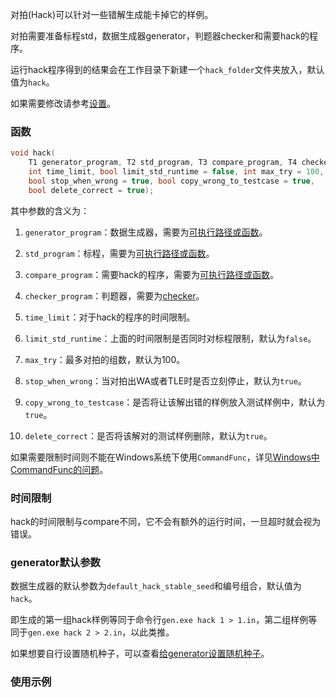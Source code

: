 对拍(Hack)可以针对一些错解生成能卡掉它的样例。

对拍需要准备标程std，数据生成器generator，判题器checker和需要hack的程序。

运行hack程序得到的结果会在工作目录下新建一个`hack_folder`文件夹放入，默认值为`hack`。

如果需要修改请参考[设置](../setting/setting.md)。

### 函数

```cpp
void hack(
    T1 generator_program, T2 std_program, T3 compare_program, T4 checker_program, 
    int time_limit, bool limit_std_runtime = false, int max_try = 100, 
    bool stop_when_wrong = true, bool copy_wrong_to_testcase = true, 
    bool delete_correct = true);
```

其中参数的含义为：

1. `generator_program`：数据生成器，需要为[可执行路径或函数](/user/io/command_path_func.md)。

2. `std_program`：标程，需要为[可执行路径或函数](/user/io/command_path_func.md)。

3. `compare_program`：需要hack的程序，需要为[可执行路径或函数](/user/io/command_path_func.md)。

4. `checker_program`：判题器，需要为[checker](/user/io/checker.md)。

5. `time_limit`：对于hack的程序的时间限制。

6. `limit_std_runtime`：上面的时间限制是否同时对标程限制，默认为`false`。

7. `max_try`：最多对拍的组数，默认为$100$。

8. `stop_when_wrong`：当对拍出WA或者TLE时是否立刻停止，默认为`true`。

9. `copy_wrong_to_testcase`：是否将让该解出错的样例放入测试样例中，默认为`true`。

10. `delete_correct`：是否将该解对的测试样例删除，默认为`true`。

如果需要限制时间则不能在Windows系统下使用`CommandFunc`，详见[Windows中CommandFunc的问题](../../developer/problem/windows.md)。

### 时间限制

hack的时间限制与compare不同，它不会有额外的运行时间，一旦超时就会视为错误。

### generator默认参数

数据生成器的默认参数为`default_hack_stable_seed`和编号组合，默认值为`hack`。

即生成的第一组hack样例等同于命令行`gen.exe hack 1 > 1.in`，第二组样例等同于`gen.exe hack 2 > 2.in`，以此类推。

如果想要自行设置随机种子，可以查看[给generator设置随机种子](inputs.md#随机种子)。

### 使用示例